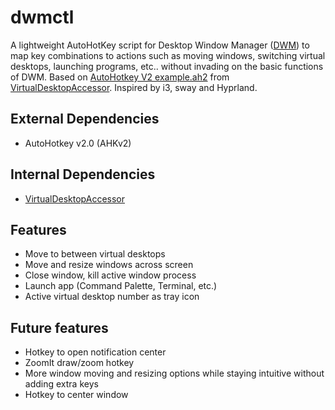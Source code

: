 # dwmctl
A lightweight AutoHotKey script for Desktop Window Manager ([DWM](https://en.wikipedia.org/wiki/Desktop_Window_Manager)) to map key combinations to actions such as moving windows, switching virtual desktops, launching programs, etc.. without invading on the basic functions of DWM. Based on [AutoHotkey V2 example.ah2](https://github.com/Ciantic/VirtualDesktopAccessor/blob/rust/example.ah2) from [VirtualDesktopAccessor](https://github.com/Ciantic/VirtualDesktopAccessor). Inspired by i3, sway and Hyprland.

## External Dependencies
- AutoHotkey v2.0 (AHKv2)

## Internal Dependencies
- [VirtualDesktopAccessor](https://github.com/Ciantic/VirtualDesktopAccessor)

## Features
- Move to between virtual desktops
- Move and resize windows across screen
- Close window, kill active window process
- Launch app (Command Palette, Terminal, etc.)
- Active virtual desktop number as tray icon

## Future features
- Hotkey to open notification center
- ZoomIt draw/zoom hotkey
- More window moving and resizing options while staying intuitive without adding extra keys
- Hotkey to center window
